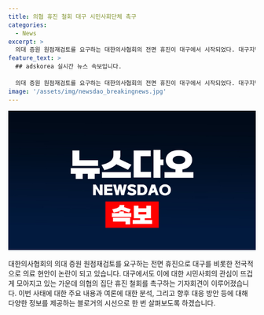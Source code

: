 ```yaml
---
title: 의협 휴진 철회 대구 시민사회단체 촉구
categories:
  - News
excerpt: >
  의대 증원 원점재검토를 요구하는 대한의사협회의 전면 휴진이 대구에서 시작되었다. 대구지역 24개 시민사회단체 회원들이 의협의 집단 휴진 철회를 촉구하기 위해 기자회견을 열었다.
feature_text: >
  ## adskorea 실시간 뉴스 속보입니다.

  의대 증원 원점재검토를 요구하는 대한의사협회의 전면 휴진이 대구에서 시작되었다. 대구지역 24개 시민사회단체 회원들이 의협의 집단 휴진 철회를 촉구하기 위해 기자회견을 열었다.
image: '/assets/img/newsdao_breakingnews.jpg'
---
```


<p><img src="/assets/img/newsdao_breakingnews.jpg" alt="adskorea 속보" /></p>

<p>대한의사협회의 의대 증원 원점재검토를 요구하는 전면 휴진으로 대구를 비롯한 전국적으로 의료 현안이 논란이 되고 있습니다. 대구에서도 이에 대한 시민사회의 관심이 뜨겁게 모아지고 있는 가운데 의협의 집단 휴진 철회를 촉구하는 기자회견이 이루어졌습니다. 이번 사태에 대한 주요 내용과 여론에 대한 분석, 그리고 향후 대응 방안 등에 대해 다양한 정보를 제공하는 블로거의 시선으로 한 번 살펴보도록 하겠습니다.</p>

